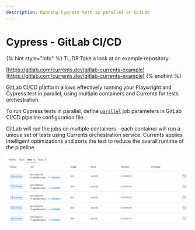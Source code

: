 ```yaml
---
description: Running Cypress test in parallel on GitLab
---
```


# Cypress - GitLab CI/CD

{% hint style="info" %}
TL;DR Take a look at an example repository:

[https://gitlab.com/currents.dev/gitlab-currents-example](https://gitlab.com/currents.dev/gitlab-currents-example)
{% endhint %}

GitLab CI/CD platform allows effectively running your Playwright and Cypress test in parallel, using multiple containers and Currents for tests orchestration.

To run Cypress tests in parallel, define [`parallel`](https://docs.gitlab.com/ee/ci/jobs/job\_control.html#parallelize-large-jobs) job parameters in GitLab CI/CD pipeline configuration file.

GitLab will run the jobs on multiple containers - each container will run a unique set of tests using Currents orchestration service. Currents applies intelligent optimizations and sorts the test to reduce the overall runtime of the pipeline.

![Using Gitlab CI/CD parallel jobs for running cypress tests in parallel](<../../../.gitbook/assets/CleanShot 2022-02-18 at 23.03.15.png>)
